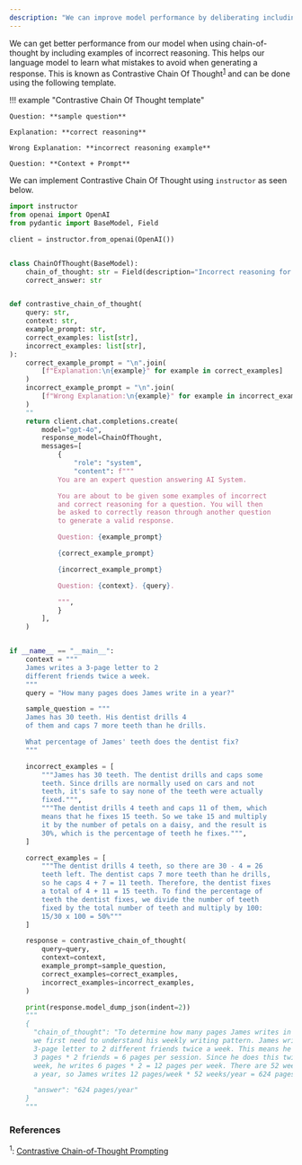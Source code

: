 ```yaml
---
description: "We can improve model performance by deliberating including incorrect examples of reasoning for our model to see"
---
```


We can get better performance from our model when using chain-of-thought by including examples of incorrect reasoning. This helps our language model to learn what mistakes to avoid when generating a response. This is known as Contrastive Chain Of Thought<sup><a href="https://arxiv.org/pdf/2311.09277">1</a></sup> and can be done using the following template.

!!! example "Contrastive Chain Of Thought template"

    Question: **sample question**

    Explanation: **correct reasoning**

    Wrong Explanation: **incorrect reasoning example**

    Question: **Context + Prompt**

We can implement Contrastive Chain Of Thought using `instructor` as seen below.

```python
import instructor
from openai import OpenAI
from pydantic import BaseModel, Field

client = instructor.from_openai(OpenAI())


class ChainOfThought(BaseModel):
    chain_of_thought: str = Field(description="Incorrect reasoning for the answer")
    correct_answer: str


def contrastive_chain_of_thought(
    query: str,
    context: str,
    example_prompt: str,
    correct_examples: list[str],
    incorrect_examples: list[str],
):
    correct_example_prompt = "\n".join(
        [f"Explanation:\n{example}" for example in correct_examples]
    )
    incorrect_example_prompt = "\n".join(
        [f"Wrong Explanation:\n{example}" for example in incorrect_examples]
    )
    ""
    return client.chat.completions.create(
        model="gpt-4o",
        response_model=ChainOfThought,
        messages=[
            {
                "role": "system",
                "content": f"""
            You are an expert question answering AI System.

            You are about to be given some examples of incorrect
            and correct reasoning for a question. You will then
            be asked to correctly reason through another question
            to generate a valid response.

            Question: {example_prompt}

            {correct_example_prompt}

            {incorrect_example_prompt}

            Question: {context}. {query}.

            """,
            }
        ],
    )


if __name__ == "__main__":
    context = """
    James writes a 3-page letter to 2
    different friends twice a week.
    """
    query = "How many pages does James write in a year?"

    sample_question = """
    James has 30 teeth. His dentist drills 4
    of them and caps 7 more teeth than he drills.

    What percentage of James' teeth does the dentist fix?
    """

    incorrect_examples = [
        """James has 30 teeth. The dentist drills and caps some
        teeth. Since drills are normally used on cars and not
        teeth, it's safe to say none of the teeth were actually
        fixed.""",
        """The dentist drills 4 teeth and caps 11 of them, which
        means that he fixes 15 teeth. So we take 15 and multiply
        it by the number of petals on a daisy, and the result is
        30%, which is the percentage of teeth he fixes.""",
    ]

    correct_examples = [
        """The dentist drills 4 teeth, so there are 30 - 4 = 26
        teeth left. The dentist caps 7 more teeth than he drills,
        so he caps 4 + 7 = 11 teeth. Therefore, the dentist fixes
        a total of 4 + 11 = 15 teeth. To find the percentage of
        teeth the dentist fixes, we divide the number of teeth
        fixed by the total number of teeth and multiply by 100:
        15/30 x 100 = 50%"""
    ]

    response = contrastive_chain_of_thought(
        query=query,
        context=context,
        example_prompt=sample_question,
        correct_examples=correct_examples,
        incorrect_examples=incorrect_examples,
    )

    print(response.model_dump_json(indent=2))
    """
    {
      "chain_of_thought": "To determine how many pages James writes in a year,
      we first need to understand his weekly writing pattern. James writes a
      3-page letter to 2 different friends twice a week. This means he writes
      3 pages * 2 friends = 6 pages per session. Since he does this twice a
      week, he writes 6 pages * 2 = 12 pages per week. There are 52 weeks in
      a year, so James writes 12 pages/week * 52 weeks/year = 624 pages/year.",

      "answer": "624 pages/year"
    }
    """
```

### References

<sup id="ref-1">1</sup>: [Contrastive Chain-of-Thought Prompting](https://arxiv.org/pdf/2311.09277)
